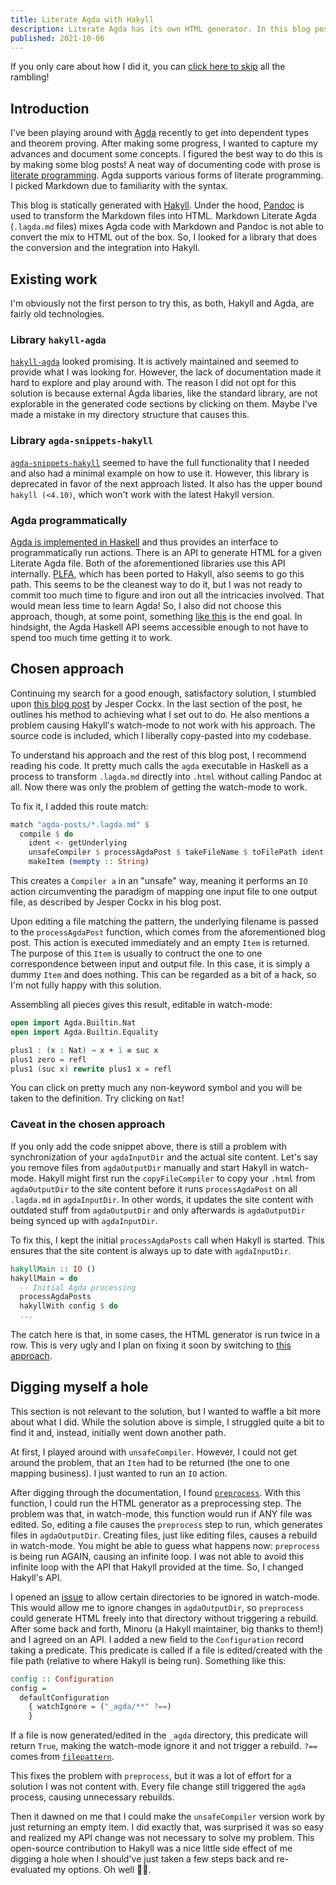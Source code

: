 ```yaml
---
title: Literate Agda with Hakyll
description: Literate Agda has its own HTML generator. In this blog post I show how to hook it up with Hakyll, including a working watch mode!
published: 2021-10-06
---
```


If you only care about how I did it, you can [click here to skip](#chosen-approach) all the rambling!

## Introduction
I've been playing around with [Agda](https://agda.readthedocs.io/en/v2.6.2/getting-started/what-is-agda.html) recently to get into dependent types and theorem proving. After making some progress, I wanted to capture my advances and document some concepts. I figured the best way to do this is by making some blog posts! A neat way of documenting code with prose is [literate programming](https://en.wikipedia.org/wiki/Literate_programming). Agda supports various forms of literate programming. I picked Markdown due to familiarity with the syntax.

This blog is statically generated with [Hakyll](https://jaspervdj.be/hakyll/). Under the hood, [Pandoc](https://hackage.haskell.org/package/pandoc) is used to transform the Markdown files into HTML. Markdown Literate Agda (`.lagda.md` files) mixes Agda code with Markdown and Pandoc is not able to convert the mix to HTML out of the box. So, I looked for a library that does the conversion and the integration into Hakyll.

## Existing work

I'm obviously not the first person to try this, as both, Hakyll and Agda, are fairly old technologies.

### Library `hakyll-agda`
[`hakyll-agda`](https://hackage.haskell.org/package/hakyll-agda) looked promising. It is actively maintained and seemed to provide what I was looking for. However, the lack of documentation made it hard to explore and play around with. The reason I did not opt for this solution is because external Agda libaries, like the standard library, are not explorable in the generated code sections by clicking on them. Maybe I've made a mistake in my directory structure that causes this.

### Library `agda-snippets-hakyll`
[`agda-snippets-hakyll`](https://hackage.haskell.org/package/agda-snippets-hakyll) seemed to have the full functionality that I needed and also had a minimal example on how to use it. However, this library is deprecated in favor of the next approach listed. It also has the upper bound `hakyll (<4.10)`, which won't work with the latest Hakyll version.

### Agda programmatically
[Agda is implemented in Haskell](https://hackage.haskell.org/package/Agda) and thus provides an interface to programmatically run actions. There is an API to generate HTML for a given Literate Agda file. Both of the aforementioned libraries use this API internally. [PLFA](https://plfa.github.io/), which has been ported to Hakyll, also seems to go this path. This seems to be the cleanest way to do it, but I was not ready to commit too much time to figure and iron out all the intricacies involved. That would mean less time to learn Agda! So, I also did not choose this approach, though, at some point, something [like this](https://github.com/plfa/plfa.github.io/blob/a9f85c9ab16c3a1dfe25c69e5d2cc883791c4bc9/hs/Hakyll/Web/Agda.hs#L59) is the end goal. In hindsight, the Agda Haskell API seems accessible enough to not have to spend too much time getting it to work.

## Chosen approach
Continuing my search for a good enough, satisfactory solution, I stumbled upon [this blog post](https://jesper.sikanda.be/posts/literate-agda.html) by Jesper Cockx. In the last section of the post, he outlines his method to achieving what I set out to do. He also mentions a problem causing Hakyll's watch-mode to not work with his approach. The source code is included, which I liberally copy-pasted into my codebase.

To understand his approach and the rest of this blog post, I recommend reading his code. It pretty much calls the `agda` executable in Haskell as a process to transform `.lagda.md` directly into `.html` without calling Pandoc at all. Now there was only the problem of getting the watch-mode to work.

To fix it, I added this route match:
```haskell
match "agda-posts/*.lagda.md" $
  compile $ do
    ident <- getUnderlying
    unsafeCompiler $ processAgdaPost $ takeFileName $ toFilePath ident
    makeItem (mempty :: String)
```
This creates a `Compiler a` in an "unsafe" way, meaning it performs an `IO` action circumventing the paradigm of mapping one input file to one output file, as described by Jesper Cockx in his blog post.

Upon editing a file matching the pattern, the underlying filename is passed to the `processAgdaPost` function, which comes from the aforementioned blog post. This action is executed immediately and an empty `Item` is returned. The purpose of this `Item` is usually to contruct the one to one correspondence between input and output file. In this case, it is simply a dummy `Item` and does nothing. This can be regarded as a bit of a hack, so I'm not fully happy with this solution.

Assembling all pieces gives this result, editable in watch-mode:
```agda
open import Agda.Builtin.Nat
open import Agda.Builtin.Equality

plus1 : (x : Nat) → x + 1 ≡ suc x
plus1 zero = refl
plus1 (suc x) rewrite plus1 x = refl
```
You can click on pretty much any non-keyword symbol and you will be taken to the definition. Try clicking on `Nat`!

### Caveat in the chosen approach
If you only add the code snippet above, there is still a problem with synchronization of your `agdaInputDir` and the actual site content. Let's say you remove files from `agdaOutputDir` manually and start Hakyll in watch-mode. Hakyll might first run the `copyFileCompiler` to copy your `.html` from `agdaOutputDir` to the site content before it runs `processAgdaPost` on all `.lagda.md` in `agdaInputDir`. In other words, it updates the site content with outdated stuff from `agdaOutputDir` and only afterwards is `agdaOutputDir` being synced up  with `agdaInputDir`.

To fix this, I kept the initial `processAgdaPosts` call when Hakyll is started. This ensures that the site content is always up to date with `agdaInputDir`.
```haskell
hakyllMain :: IO ()
hakyllMain = do
  -- Initial Agda processing
  processAgdaPosts
  hakyllWith config $ do
  ...
```
The catch here is that, in some cases, the HTML generator is run twice in a row. This is very ugly and I plan on fixing it soon by switching to [this approach](#agda-programmatically).

## Digging myself a hole
This section is not relevant to the solution, but I wanted to waffle a bit more about what I did. While the solution above is simple, I struggled quite a bit to find it and, instead, initially went down another path.

At first, I played around with `unsafeCompiler`. However, I could not get around the problem, that an `Item` had to be returned (the one to one mapping business). I just wanted to run an `IO` action.

After digging through the documentation, I found [`preprocess`](https://hackage.haskell.org/package/hakyll-4.15.0.1/docs/Hakyll-Core-Rules.html#v:preprocess). With this function, I could run the HTML generator as a preprocessing step. The problem was that, in watch-mode, this function would run if ANY file was edited. So, editing a file causes the `preprocess` step to run, which generates files in `agdaOutputDir`. Creating files, just like editing files, causes a rebuild in watch-mode. You might be able to guess what happens now: `preprocess` is being run AGAIN, causing an infinite loop. I was not able to avoid this infinite loop with the API that Hakyll provided at the time. So, I changed Hakyll's API.

I opened an [issue](https://github.com/jaspervdj/hakyll/issues/845) to allow certain directories to be ignored in watch-mode. This would allow me to ignore changes in `agdaOutputDir`, so `preprocess` could generate HTML freely into that directory without triggering a rebuild. After some back and forth, Minoru (a Hakyll maintainer, big thanks to them!) and I agreed on an API. I added a new field to the `Configuration` record taking a predicate. This predicate is called if a file is edited/created with the file path (relative to where Hakyll is being run). Something like this:
```haskell
config :: Configuration
config =
  defaultConfiguration
    { watchIgnore = ("_agda/**" ?==)
    }
```
If a file is now generated/edited in the `_agda` directory, this predicate will return `True`, making the watch-mode ignore it and not trigger a rebuild. `?==` comes from [`filepattern`](https://hackage.haskell.org/package/filepattern-0.1.2/docs/System-FilePattern.html#v:-63--61--61-).

This fixes the problem with `preprocess`, but it was a lot of effort for a solution I was not content with. Every file change still triggered the `agda` process, causing unnecessary rebuilds.

Then it dawned on me that I could make the `unsafeCompiler` version work by just returning an empty item. I did exactly that, was surprised it was so easy and realized my API change was not necessary to solve my problem. This open-source contribution to Hakyll was a nice little side effect of me digging a hole when I should've just taken a few steps back and re-evaluated my options. Oh well 🤷‍♂️.
